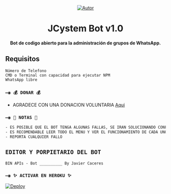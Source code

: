 <p align="center">
<a href="https://github.com/jcystem/"><img title="Autor" src="https://img.shields.io/badge/Autor-Javier-blue?style=for-the-badge&logo=github"></a>
</p>
 
</details>
<P align="center">


<h1 align="center"><b>JCystem Bot v1.0</b></h1>
<h4 align="center">Bot de codigo abierto para la administración de grupos de WhatsApp.</h4>


## Requisitos
``` 
Número de Telefono
CMD o Terminal con capacidad para ejecutar NPM
WhatsApp libre
```

### `—◉ 💰 DONAR 💰`
- AGRADECE CON UNA DONACION VOLUNTARIA [Aqui](https://patreon.com/fedired/)


### `—◉ 📝 NOTAS 📝`
```bash
- ES POSIBLE QUE EL BOT TENGA ALGUNAS FALLAS, SE IRAN SOLUCIONANDO CONFORME SE VAYAN DETECTANDO
- ES RECOMENDABLE LEER TODO EL MENU Y VER EL FUNCIONAMIENTO DE CADA UNO DE LOS COMANDOS
- REPORTA CUALQUIER FALLO
```

## `EDITOR Y PORPIETARIO DEL BOT` 

`BIN APIs - Bot __________ By Javier Caceres`





### `—◉ ✨ ACTIVAR EN HEROKU ✨`
[![Deploy](https://www.herokucdn.com/deploy/button.svg)](https://heroku.com/deploy?template=https://github.com/jcystem/jcystem-bot/)



